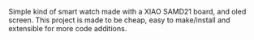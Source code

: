 Simple kind of smart watch made with a XIAO SAMD21 board, and oled screen. This project is made to be cheap, easy to make/install and extensible for more code additions.
